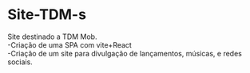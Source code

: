 # Site-TDM-s
Site destinado a TDM Mob.                                                                                                                            
  -Criação de uma SPA com vite+React                                                                                                                                                                                            
  -Criação de um site para divulgação de lançamentos, músicas, e redes sociais.
